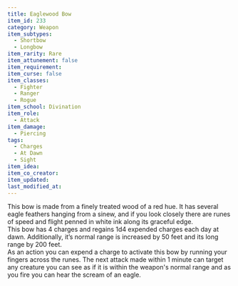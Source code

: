 ```yaml
---
title: Eaglewood Bow
item_id: 233
category: Weapon
item_subtypes: 
  - Shortbow
  - Longbow
item_rarity: Rare
item_attunement: false
item_requirement: 
item_curse: false
item_classes: 
  - Fighter
  - Ranger
  - Rogue
item_school: Divination
item_role: 
  - Attack
item_damage: 
  - Piercing
tags:
  - Charges
  - At Dawn
  - Sight
item_idea: 
item_co_creator: 
item_updated: 
last_modified_at: 
---
```


This bow is made from a finely treated wood of a red hue. It has several eagle feathers hanging from a sinew, and if you look closely there are runes of speed and flight penned in white ink along its graceful edge.  
This bow has 4 charges and regains 1d4 expended charges each day at dawn. Additionally, it’s normal range is increased by 50 feet and its long range by 200 feet.  
As an action you can expend a charge to activate this bow by running your fingers across the runes. The next attack made within 1 minute can target any creature you can see as if it is within the weapon's normal range and as you fire you can hear the scream of an eagle.
